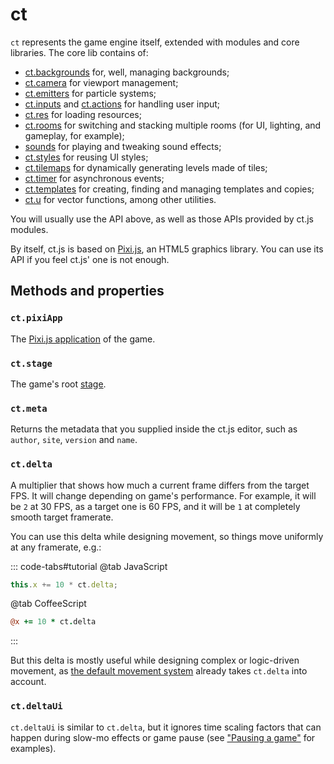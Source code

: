 # ct

`ct` represents the game engine itself, extended with modules and core libraries. The core lib contains of:

* [ct.backgrounds](ct.backgrounds.html) for, well, managing backgrounds;
* [ct.camera](ct.camera.html) for viewport management;
* [ct.emitters](ct.emitters.html) for particle systems;
* [ct.inputs](ct.inputs.html) and [ct.actions](ct.actions.html) for handling user input;
* [ct.res](ct.res.html) for loading resources;
* [ct.rooms](ct.rooms.html) for switching and stacking multiple rooms (for UI, lighting, and gameplay, for example);
* [sounds](sounds.html) for playing and tweaking sound effects;
* [ct.styles](ct.styles.html) for reusing UI styles;
* [ct.tilemaps](ct.tilemaps.html) for dynamically generating levels made of tiles;
* [ct.timer](ct.timer.html) for asynchronous events;
* [ct.templates](ct.templates.html) for creating, finding and managing templates and copies;
* [ct.u](ct.u.html) for vector functions, among other utilities.

You will usually use the API above, as well as those APIs provided by ct.js modules.

By itself, ct.js is based on [Pixi.js](https://www.pixijs.com/), an HTML5 graphics library. You can use its API if you feel ct.js' one is not enough.

## Methods and properties

### `ct.pixiApp`

The [Pixi.js application](https://pixijs.download/release/docs/PIXI.Application.html) of the game.

### `ct.stage`

The game's root [stage](https://pixijs.download/release/docs/PIXI.Application.html#stage).

### `ct.meta`

Returns the metadata that you supplied inside the ct.js editor, such as `author`, `site`, `version` and `name`.

### `ct.delta`

A multiplier that shows how much a current frame differs from the target FPS. It will change depending on game's performance. For example, it will be `2` at 30 FPS, as a target one is 60 FPS, and it will be `1` at completely smooth target framerate.

You can use this delta while designing movement, so things move uniformly at any framerate, e.g.:

::: code-tabs#tutorial
@tab JavaScript
```js
this.x += 10 * ct.delta;
```
@tab CoffeeScript
```coffee
@x += 10 * ct.delta
```
:::

But this delta is mostly useful while designing complex or logic-driven movement, as [the default movement system](ct.templates.html#moving-copies-around) already takes `ct.delta` into account.

### `ct.deltaUi`

`ct.deltaUi` is similar to `ct.delta`, but it ignores time scaling factors that can happen during slow-mo effects or game pause (see ["Pausing a game"](tips-n-tricks/game-pause.html) for examples).
